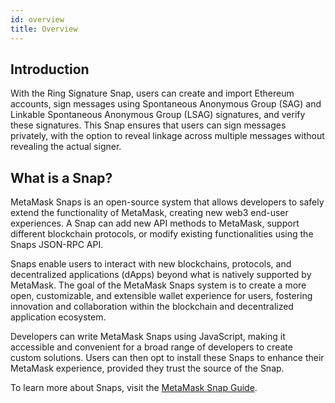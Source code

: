 ```yaml
---
id: overview
title: Overview
---
```


## Introduction
With the Ring Signature Snap, users can create and import Ethereum accounts, sign messages using Spontaneous Anonymous Group (SAG) and Linkable Spontaneous Anonymous Group (LSAG) signatures, and verify these signatures. This Snap ensures that users can sign messages privately, with the option to reveal linkage across multiple messages without revealing the actual signer.

## What is a Snap?

MetaMask Snaps is an open-source system that allows developers to safely extend the functionality of MetaMask, creating new web3 end-user experiences. A Snap can add new API methods to MetaMask, support different blockchain protocols, or modify existing functionalities using the Snaps JSON-RPC API.

Snaps enable users to interact with new blockchains, protocols, and decentralized applications (dApps) beyond what is natively supported by MetaMask. The goal of the MetaMask Snaps system is to create a more open, customizable, and extensible wallet experience for users, fostering innovation and collaboration within the blockchain and decentralized application ecosystem.

Developers can write MetaMask Snaps using JavaScript, making it accessible and convenient for a broad range of developers to create custom solutions. Users can then opt to install these Snaps to enhance their MetaMask experience, provided they trust the source of the Snap.

To learn more about Snaps, visit the [MetaMask Snap Guide](https://docs.metamask.io/guide/snaps.html).
